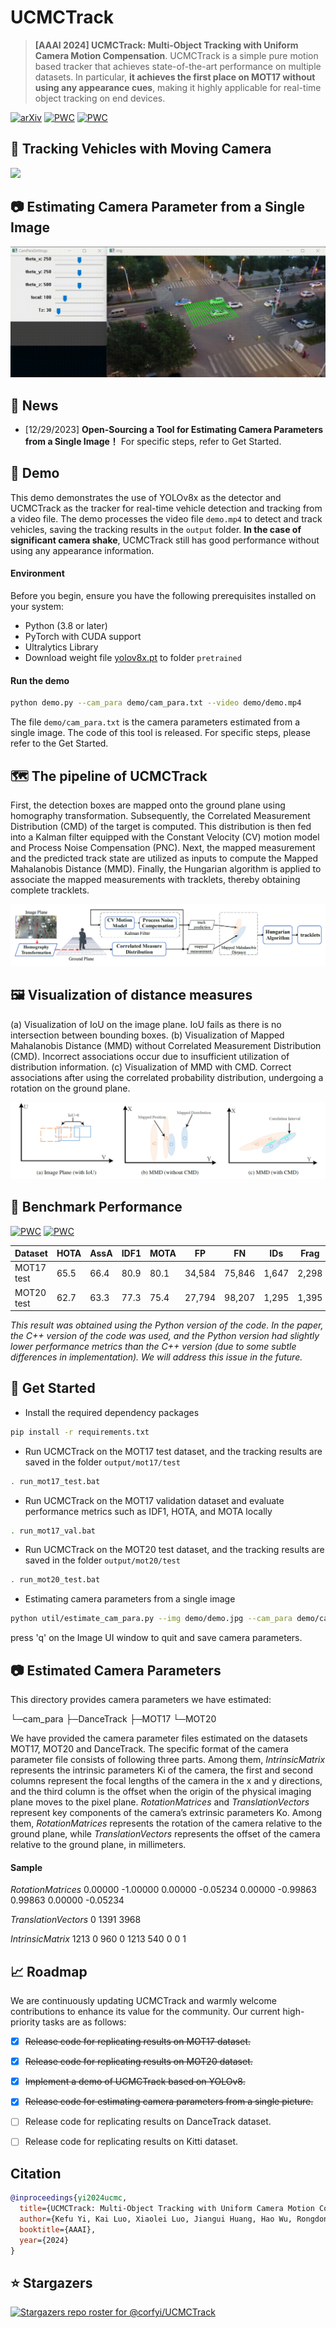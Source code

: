 # UCMCTrack

> **[AAAI 2024] UCMCTrack: Multi-Object Tracking with Uniform Camera Motion Compensation**.
> UCMCTrack is a simple pure motion based tracker that achieves state-of-the-art performance on multiple datasets. In particular, **it achieves the first place on MOT17 without using any appearance cues**, making it highly applicable for real-time object tracking on end devices.

[![arXiv](https://img.shields.io/badge/arXiv-2312.08952-<COLOR>.svg)](https://arxiv.org/abs/2312.08952) [![PWC](https://img.shields.io/endpoint.svg?url=https://paperswithcode.com/badge/ucmctrack-multi-object-tracking-with-uniform/multi-object-tracking-on-mot17)](https://paperswithcode.com/sota/multi-object-tracking-on-mot17?p=ucmctrack-multi-object-tracking-with-uniform) [![PWC](https://img.shields.io/endpoint.svg?url=https://paperswithcode.com/badge/ucmctrack-multi-object-tracking-with-uniform/multi-object-tracking-on-mot20-1)](https://paperswithcode.com/sota/multi-object-tracking-on-mot20-1?p=ucmctrack-multi-object-tracking-with-uniform)

## 🚗 Tracking Vehicles with Moving Camera

![](demo/demo.gif)

## 📷 Estimating Camera Parameter from a Single Image

![](docs/camera_parameter_estimation.gif)



## 📰 News

* [12/29/2023]  **Open-Sourcing a Tool for Estimating Camera Parameters from a Single Image！** For specific steps, refer to Get Started.



## 🚩 Demo

This demo demonstrates the use of YOLOv8x as the detector and UCMCTrack as the tracker for real-time vehicle detection and tracking from a video file. The demo processes the video file `demo.mp4` to detect and track vehicles, saving the tracking results in the `output` folder. **In the case of significant camera shake**, UCMCTrack still has good performance without using any appearance information.

#### Environment

Before you begin, ensure you have the following prerequisites installed on your system:

- Python (3.8 or later)
- PyTorch with CUDA support
- Ultralytics Library
- Download weight file [yolov8x.pt](https://github.com/ultralytics/assets/releases/download/v0.0.0/yolov8x.pt) to folder `pretrained`


#### Run the demo

```bash
python demo.py --cam_para demo/cam_para.txt --video demo/demo.mp4
```

The file `demo/cam_para.txt` is the camera parameters estimated from a single image. The code of this tool is released.  For specific steps, please refer to the Get Started.



## 🗺️ The pipeline of UCMCTrack

First, the detection boxes are mapped onto the ground plane using homography transformation. Subsequently, the Correlated Measurement Distribution (CMD) of the target is computed. This distribution is then fed into a Kalman filter equipped with the Constant Velocity (CV) motion model and Process Noise Compensation (PNC). Next, the mapped measurement and the predicted track state are utilized as inputs to compute the Mapped Mahalanobis Distance (MMD). Finally, the Hungarian algorithm is applied to associate the mapped measurements with tracklets, thereby obtaining complete tracklets.

![](docs/pipeline.png)

## 🖼️ Visualization of distance measures

(a) Visualization of IoU on the image plane. IoU fails as there is no intersection between bounding boxes. (b) Visualization of Mapped Mahalanobis Distance (MMD) without Correlated Measurement Distribution (CMD). Incorrect associations occur due to insufficient utilization of distribution information. (c) Visualization of MMD with CMD. Correct associations after using the correlated probability distribution, undergoing a rotation on the ground plane.

![](docs/distance_measure.png)

## 🏃 Benchmark Performance

[![PWC](https://img.shields.io/endpoint.svg?url=https://paperswithcode.com/badge/ucmctrack-multi-object-tracking-with-uniform/multi-object-tracking-on-mot17)](https://paperswithcode.com/sota/multi-object-tracking-on-mot17?p=ucmctrack-multi-object-tracking-with-uniform) [![PWC](https://img.shields.io/endpoint.svg?url=https://paperswithcode.com/badge/ucmctrack-multi-object-tracking-with-uniform/multi-object-tracking-on-mot20-1)](https://paperswithcode.com/sota/multi-object-tracking-on-mot20-1?p=ucmctrack-multi-object-tracking-with-uniform)

| Dataset    | HOTA | AssA | IDF1 | MOTA | FP     | FN     | IDs   | Frag  |
| ---------- | ---- | ---- | ---- | ---- | ------ | ------ | ----- | ----- |
| MOT17 test | 65.5 | 66.4 | 80.9 | 80.1 | 34,584 | 75,846 | 1,647 | 2,298 |
| MOT20 test | 62.7 | 63.3 | 77.3 | 75.4 | 27,794 | 98,207 | 1,295 | 1,395 |

*This result was obtained using the Python version of the code. In the paper, the C++ version of the code was used, and the Python version had slightly lower performance metrics than the C++ version (due to some subtle differences in implementation). We will address this issue in the future.*



## 💁 Get Started

- Install the required dependency packages 

```bash
pip install -r requirements.txt
```

- Run UCMCTrack on the MOT17 test dataset, and the tracking results are saved in the folder `output/mot17/test`

```bash
. run_mot17_test.bat
```

- Run UCMCTrack on the MOT17 validation dataset and evaluate performance metrics such as IDF1, HOTA, and MOTA locally

```bash
. run_mot17_val.bat
```

- Run UCMCTrack on the MOT20 test dataset, and the tracking results are saved in the folder `output/mot20/test`

```bash
. run_mot20_test.bat
```

- Estimating camera parameters from a single image

```bash
python util/estimate_cam_para.py --img demo/demo.jpg --cam_para demo/cam_para_test.txt
```

press 'q' on the Image UI window to quit and save camera parameters.



## 📷 Estimated Camera Parameters

This directory provides camera parameters we have estimated:

└─cam_para
    ├─DanceTrack
    ├─MOT17
    └─MOT20

We have provided the camera parameter files estimated on the datasets MOT17, MOT20 and DanceTrack. The specific format of the camera parameter file consists of following three parts. Among them, $IntrinsicMatrix$ represents the intrinsic parameters Ki of the camera, the first and second columns represent the focal lengths of the camera in the x and y directions, and the third column is the offset when the origin of the physical imaging plane moves to the pixel plane. $RotationMatrices$ and $TranslationVectors$ represent key components of the camera’s extrinsic parameters Ko. Among them, $RotationMatrices$ represents the rotation of the camera relative to the ground plane, while $TranslationVectors$ represents the offset of the camera relative to the ground plane, in millimeters.

#### Sample

$RotationMatrices$
0.00000 -1.00000 0.00000
-0.05234 0.00000 -0.99863
0.99863 0.00000 -0.05234

$TranslationVectors$
0 1391 3968 

$IntrinsicMatrix$
1213 0 960 
0 1213 540 
0 0 1 



## 📈 Roadmap

We are continuously updating UCMCTrack and warmly welcome contributions to enhance its value for the community. Our current high-priority tasks are as follows:

- [x] ~~Release code for replicating results on MOT17 dataset.~~

- [x] ~~Release code for replicating results on MOT20 dataset.~~

- [x] ~~Implement a demo of UCMCTrack based on YOLOv8.~~

- [x] ~~Release code for estimating camera parameters from a single picture.~~

- [ ] Release code for replicating results on DanceTrack dataset.

- [ ] Release code for replicating results on Kitti dataset.

  

## Citation

```bibtex
@inproceedings{yi2024ucmc,
  title={UCMCTrack: Multi-Object Tracking with Uniform Camera Motion Compensation},
  author={Kefu Yi, Kai Luo, Xiaolei Luo, Jiangui Huang, Hao Wu, Rongdong Hu, Wei Hao},
  booktitle={AAAI},
  year={2024}
}
```



## ⭐ Stargazers
[![Stargazers repo roster for @corfyi/UCMCTrack](http://reporoster.com/stars/corfyi/UCMCTrack)](https://github.com/corfyi/UCMCTrack/stargazers)
